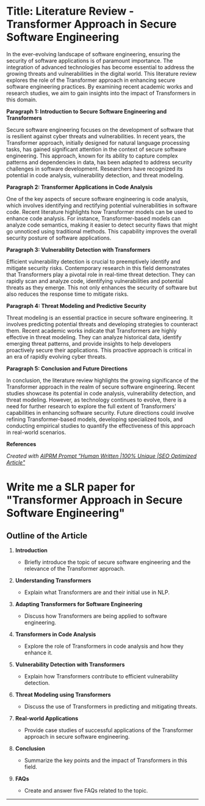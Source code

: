 
# Title: Literature Review - Transformer Approach in Secure Software Engineering

In the ever-evolving landscape of software engineering, ensuring the security of software applications is of paramount importance. The integration of advanced technologies has become essential to address the growing threats and vulnerabilities in the digital world. This literature review explores the role of the Transformer approach in enhancing secure software engineering practices. By examining recent academic works and research studies, we aim to gain insights into the impact of Transformers in this domain.

**Paragraph 1: Introduction to Secure Software Engineering and Transformers**

Secure software engineering focuses on the development of software that is resilient against cyber threats and vulnerabilities. In recent years, the Transformer approach, initially designed for natural language processing tasks, has gained significant attention in the context of secure software engineering. This approach, known for its ability to capture complex patterns and dependencies in data, has been adapted to address security challenges in software development. Researchers have recognized its potential in code analysis, vulnerability detection, and threat modeling.

**Paragraph 2: Transformer Applications in Code Analysis**

One of the key aspects of secure software engineering is code analysis, which involves identifying and rectifying potential vulnerabilities in software code. Recent literature highlights how Transformer models can be used to enhance code analysis. For instance, Transformer-based models can analyze code semantics, making it easier to detect security flaws that might go unnoticed using traditional methods. This capability improves the overall security posture of software applications.

**Paragraph 3: Vulnerability Detection with Transformers**

Efficient vulnerability detection is crucial to preemptively identify and mitigate security risks. Contemporary research in this field demonstrates that Transformers play a pivotal role in real-time threat detection. They can rapidly scan and analyze code, identifying vulnerabilities and potential threats as they emerge. This not only enhances the security of software but also reduces the response time to mitigate risks.

**Paragraph 4: Threat Modeling and Predictive Security**

Threat modeling is an essential practice in secure software engineering. It involves predicting potential threats and developing strategies to counteract them. Recent academic works indicate that Transformers are highly effective in threat modeling. They can analyze historical data, identify emerging threat patterns, and provide insights to help developers proactively secure their applications. This proactive approach is critical in an era of rapidly evolving cyber threats.

**Paragraph 5: Conclusion and Future Directions**

In conclusion, the literature review highlights the growing significance of the Transformer approach in the realm of secure software engineering. Recent studies showcase its potential in code analysis, vulnerability detection, and threat modeling. However, as technology continues to evolve, there is a need for further research to explore the full extent of Transformers' capabilities in enhancing software security. Future directions could involve refining Transformer-based models, developing specialized tools, and conducting empirical studies to quantify the effectiveness of this approach in real-world scenarios.

**References**


_Created with [AIPRM Prompt "Human Written |100% Unique |SEO Optimized Article"](https://www.aiprm.com/prompts/seo/writing/1784224785543462912/)_

# Write me a SLR paper for "Transformer Approach in Secure Software Engineering"

## Outline of the Article

1. **Introduction**
   - Briefly introduce the topic of secure software engineering and the relevance of the Transformer approach.
   
2. **Understanding Transformers**
   - Explain what Transformers are and their initial use in NLP.
   
3. **Adapting Transformers for Software Engineering**
   - Discuss how Transformers are being applied to software engineering.
   
4. **Transformers in Code Analysis**
   - Explore the role of Transformers in code analysis and how they enhance it.
   
5. **Vulnerability Detection with Transformers**
   - Explain how Transformers contribute to efficient vulnerability detection.
   
6. **Threat Modeling using Transformers**
   - Discuss the use of Transformers in predicting and mitigating threats.
   
7. **Real-world Applications**
   - Provide case studies of successful applications of the Transformer approach in secure software engineering.
   
8. **Conclusion**
   - Summarize the key points and the impact of Transformers in this field.
   
9. **FAQs**
   - Create and answer five FAQs related to the topic.

---

